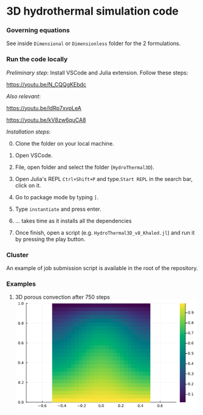 # 3D hydrothermal simulation code

### Governing equations 

See inside `Dimensional` or `Dimensionless` folder for the 2 formulations.


### Run the code locally

*Preliminary step*: Install VSCode and Julia extension. Follow these steps:

https://youtu.be/N_CQQgKEbdc

*Also relevant*:

https://youtu.be/ldRp7xvpLeA

https://youtu.be/kV8zw6quCA8


*Installation steps*:

0. Clone the folder on your local machine.

2. Open VSCode.

3. File, open folder and select the folder (`HydroThermal3D`).

4. Open Julia's REPL `Ctrl+Shift+P` and type.`Start REPL` in the search bar, click on it.

5. Go to package mode by typing `]`.

6. Type `instantiate` and press enter. 

7. ... takes time as it installs all the dependencies

8. Once finish, open a script (e.g. `HydroThermal3D_v8_Khaled.jl`) and run it by pressing the play button.

### Cluster

An example of job submission script is available in the root of the repository.

### Examples

1. 3D porous convection after 750 steps
![](./images/PorousConvectionStep0750.png)
